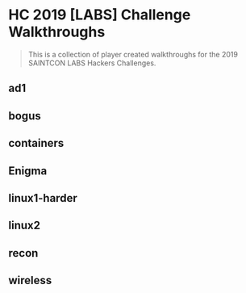 # HC 2019 [LABS] Challenge Walkthroughs

> This is a collection of player created walkthroughs for the 2019 SAINTCON LABS Hackers Challenges.

## ad1
## bogus
## containers
## Enigma
## linux1-harder
## linux2
## recon
## wireless

